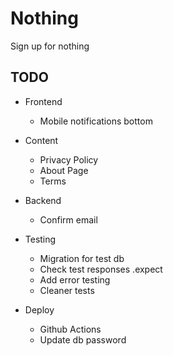 # Nothing

Sign up for nothing

## TODO

- Frontend

  - Mobile notifications bottom

- Content

  - Privacy Policy
  - About Page
  - Terms

- Backend

  - Confirm email

- Testing

  - Migration for test db
  - Check test responses .expect
  - Add error testing
  - Cleaner tests

- Deploy

  - Github Actions
  - Update db password
